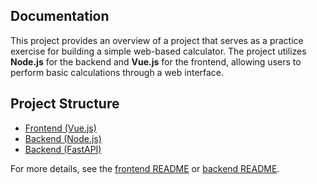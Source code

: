 ## Documentation

This project provides an overview of a project that serves as a practice exercise for building a simple web-based calculator. The project utilizes **Node.js** for the backend and **Vue.js** for the frontend, allowing users to perform basic calculations through a web interface.

## Project Structure

- [Frontend (Vue.js)](./frontend/)
- [Backend (Node.js)](./backend/)
- [Backend (FastAPI)](./fastapi-backend/)

For more details, see the [frontend README](./frontend/README.md) or [backend README](./backend/README.md).
